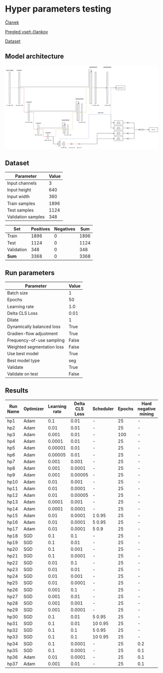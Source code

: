 # Hyper parameters testing

[Članek](https://ieeexplore.ieee.org/stamp/stamp.jsp?tp=&arnumber=9680172)

[Pregled vseh člankov](https://docs.google.com/spreadsheets/d/1AUmJ-JQtpvQt3Rs0maRirAxbBW6zBOBaPq1kVDSdvK0/edit?usp=sharing)

[Dataset](https://github.com/fyangneil/pavement-crack-detection)

## Model architecture

![architecture](../arhitektura_v2.png)

## Dataset

| Parameter         | Value       |
| -----------       | ----------- |
| Input channels    | 3           |
| Input height      | 640         |
| Input width       | 360         |
| Train samples     | 1896        |
| Test samples      | 1124        |
| Validation samples| 348         |

| Set         | Positives   | Negatives   |  Sum        |
| ----------- | ----------- | ----------- | ----------- |
| Train       | 1896        | 0           | 1896        |
| Test        | 1124        | 0           | 1124        |
| Validation  | 348         | 0           | 348         |
| **Sum**     | 3368        | 0           | 3368        |

## Run parameters

| Parameter                      | Value       |
| -----------                    | ----------- |
| Batch size                     | 1           |
| Epochs                         | 50          |
| Learning rate                  | 1.0         |
| Delta CLS Loss                 | 0.01        |
| Dilate                         | 1           |
| Dynamically balanced loss      | True        |
| Gradien-flow adjustment        | True        |
| Frequency-of-use sampling      | False       |
| Weighted segmentation loss     | False       |
| Use best model                 | True        |
| Best model type                | seg         |
| Validate                       | True        |
| Validate on test               | False       |

## Results
| Run Name    | Optimizer   | Learning rate | Delta CLS Loss | Scheduler   | Epochs | Hard negative mining | Pr        | Re       | F1       | threshold | TP   | FN   |
| ----------- | ----------- | -----------   | -----------    | ----------- | ------ | -------------------- | ----------| ---------| ---------| ----------| -----| -----|
| hp1         | Adam        | 0.1           | 0.01           | -           | 25     | -                    | 0.713975  | 0.790963 | 0.724785 | 0.205     | 0    | 1124 |
| hp2         | Adam        | 0.01          | 0.01           | -           | 25     | -                    | 0.738375  | 0.798912 | 0.750250 | 0.375     | 0    | 1124 |
| hp3         | Adam        | 0.001         | 0.01           | -           | 100    | -                    | 0.743568  | 0.810500 | 0.758308 | 0.305     | 1120 | 4    |
| hp4         | Adam        | 0.0001        | 0.01           | -           | 25     | -                    | 0.737910  | 0.797685 | 0.741322 | 0.315     | 0    | 1124 |
| hp5         | Adam        | 0.00001       | 0.01           | -           | 25     | -                    | 0.747797  | 0.736870 | 0.714887 | 0.815     | 1118 | 6    |
| hp6         | Adam        | 0.00005       | 0.01           | -           | 25     | -                    | 0.730461  | 0.801501 | 0.740753 | 0.44      | 0    | 1124 |
| hp7         | Adam        | 0.001         | 0.001          | -           | 25     | -                    | 0.754511  | 0.792581 | 0.755729 | 0.24      | 0    | 1124 |
| hp8         | Adam        | 0.001         | 0.0001         | -           | 25     | -                    | 0.744470  | 0.791897 | 0.748976 | 0.41      | 1110 | 14   |
| hp9         | Adam        | 0.001         | 0.00005        | -           | 25     | -                    | 0.738261  | 0.807130 | 0.753557 | 0.35      | 1094 | 30   |
| hp10        | Adam        | 0.01          | 0.001          | -           | 25     | -                    | 0.747729  | 0.794068 | 0.753376 | 0.27      | 0    | 1124 |
| hp11        | Adam        | 0.01          | 0.0001         | -           | 25     | -                    | 0.745214  | 0.804389 | 0.755747 | 0.415     | 0    | 1124 |
| hp12        | Adam        | 0.01          | 0.00005        | -           | 25     | -                    | 0.731943  | 0.813634 | 0.753952 | 0.325     | 0    | 1124 |
| hp13        | Adam        | 0.0001        | 0.001          | -           | 25     | -                    | 0.722238  | 0.803690 | 0.737193 | 0.445     | 0    | 1124 |
| hp14        | Adam        | 0.0001        | 0.0001         | -           | 25     | -                    | 0.714880  | 0.809729 | 0.735113 | 0.315     | 1123 | 1    |
| hp15        | Adam        | 0.01          | 0.0001         | 1 0.95      | 25     | -                    | 0.730501  | 0.803628 | 0.747251 | 0.32      | 0    | 1124 |
| hp16        | Adam        | 0.01          | 0.0001         | 5 0.95      | 25     | -                    | 0.737093  | 0.772502 | 0.730841 | 0.455     | 0    | 1124 |
| hp17        | Adam        | 0.01          | 0.0001         | 5 0.9       | 25     | -                    | 0.742401  | 0.794502 | 0.749880 | 0.46      | 0    | 1124 |
| hp18        | SGD         | 0.1           | 0.1            | -           | 25     | -                    | 0.742203  | 0.800632 | 0.752124 | 0.405     | 1107 | 17   |
| hp19        | SGD         | 0.1           | 0.01           | -           | 25     | -                    | 0.736876  | 0.809551 | 0.752436 | 0.355     | 1122 | 2    |
| hp20        | SGD         | 0.1           | 0.001          | -           | 25     | -                    | 0.747888  | 0.792330 | 0.751414 | 0.265     | 1120 | 4    |
| hp21        | SGD         | 0.1           | 0.0001         | -           | 25     | -                    | 0.740578  | 0.804901 | 0.753908 | 0.26      | 1123 | 1    |
| hp22        | SGD         | 0.01          | 0.1            | -           | 25     | -                    | 0.738417  | 0.790941 | 0.741860 | 0.325     | 1124 | 0    |
| hp23        | SGD         | 0.01          | 0.01           | -           | 25     | -                    | 0.726782  | 0.776202 | 0.730034 | 0.475     | 1123 | 1    |
| hp24        | SGD         | 0.01          | 0.001          | -           | 25     | -                    | 0.730478  | 0.785937 | 0.735559 | 0.415     | 1119 | 5    |
| hp25        | SGD         | 0.01          | 0.0001         | -           | 25     | -                    | 0.721961  | 0.792253 | 0.732749 | 0.435     | 1120 | 4    |
| hp26        | SGD         | 0.001         | 0.1            | -           | 25     | -                    | 0.695210  | 0.762708 | 0.697371 | 0.405     | 1124 | 0    |
| hp27        | SGD         | 0.001         | 0.01           | -           | 25     | -                    | 0.700777  | 0.752429 | 0.697139 | 0.405     | 1123 | 1    |
| hp28        | SGD         | 0.001         | 0.001          | -           | 25     | -                    | 0.699725  | 0.748698 | 0.695805 | 0.42      | 1124 | 0    |
| hp29        | SGD         | 0.001         | 0.0001         | -           | 25     | -                    | 0.697632  | 0.757185 | 0.694518 | 0.415     | 1124 | 0    |
| hp30        | SGD         | 0.1           | 0.01           | 5 0.95      | 25     | -                    | 0.736445  | 0.802163 | 0.748540 | 0.43      | 1116 | 8    |
| hp31        | SGD         | 0.1           | 0.01           | 10 0.95     | 25     | -                    | 0.728260  | 0.807908 | 0.744139 | 0.36      | 1115 | 9    |
| hp32        | SGD         | 0.1           | 0.1            | 5 0.95      | 25     | -                    | 0.745473  | 0.788995 | 0.747193 | 0.39      | 1121 | 3    |
| hp33        | SGD         | 0.1           | 0.1            | 10 0.95     | 25     | -                    | 0.735231  | 0.807717 | 0.750309 | 0.3       | 1120 | 4    |
| hp34        | SGD         | 0.1           | 0.0001         | -           | 25     | 0.2                  | 0.722484  | 0.798593 | 0.735510 | 0.455     | 1121 | 3    |
| hp35        | SGD         | 0.1           | 0.0001         | -           | 25     | 0.1                  | 0.716674  | 0.790167 | 0.730395 | 0.43      | 1124 | 0    |
| hp36        | Adam        | 0.01          | 0.0001         | -           | 25     | 0.1                  | 0.718664  | 0.771959 | 0.725321 | 0.405     | 0    | 1124 |
| hp37        | Adam        | 0.001         | 0.01           | -           | 25     | 0.1                  | 0.693033  | 0.798299 | 0.722141 | 0.375     | 0    | 1124 |